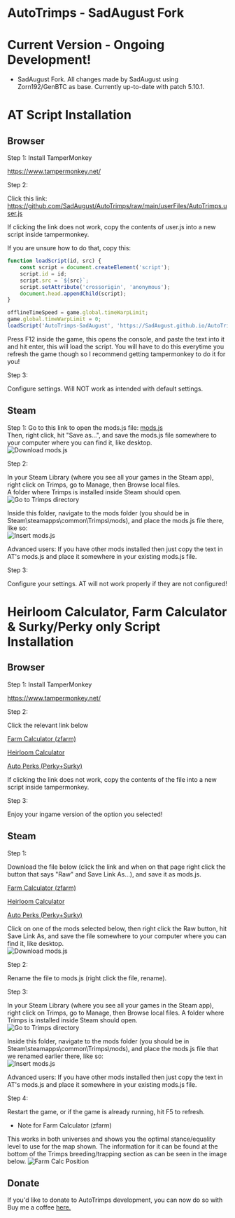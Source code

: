 # AutoTrimps - SadAugust Fork

# Current Version - Ongoing Development!

-   SadAugust Fork. All changes made by SadAugust using Zorn192/GenBTC as base. Currently up-to-date with patch 5.10.1.

# AT Script Installation

## Browser

Step 1: Install TamperMonkey

https://www.tampermonkey.net/

Step 2:

Click this link: https://github.com/SadAugust/AutoTrimps/raw/main/userFiles/AutoTrimps.user.js

If clicking the link does not work, copy the contents of user.js into a new script inside tampermonkey.

If you are unsure how to do that, copy this:

```js
function loadScript(id, src) {
	const script = document.createElement('script');
	script.id = id;
	script.src = `${src}`;
	script.setAttribute('crossorigin', 'anonymous');
	document.head.appendChild(script);
}

offlineTimeSpeed = game.global.timeWarpLimit;
game.global.timeWarpLimit = 0;
loadScript('AutoTrimps-SadAugust', 'https://SadAugust.github.io/AutoTrimps/AutoTrimps2.js');
```

Press F12 inside the game, this opens the console, and paste the text into it and hit enter, this will load the script. You will have to do this everytime you refresh the game though so I recommend getting tampermonkey to do it for you!

Step 3:

Configure settings. Will NOT work as intended with default settings.

## Steam

Step 1:
Go to this link to open the mods.js file: <a href="https://github.com/SadAugust/AutoTrimps/raw/main/userFiles/mods.js">mods.js</a>  
Then, right click, hit "Save as...", and save the mods.js file somewhere to your computer where you can find it, like desktop.  
![Download mods.js](https://i.imgur.com/opuO6yd.png)

Step 2:

In your Steam Library (where you see all your games in the Steam app), right click on Trimps, go to Manage, then Browse local files.  
A folder where Trimps is installed inside Steam should open.  
![Go to Trimps directory](https://imgur.com/cr35LK2.png)

Inside this folder, navigate to the mods folder (you should be in Steam\steamapps\common\Trimps\mods), and place the mods.js file there, like so:  
![Insert mods.js](https://imgur.com/muW6cUh.png)

Advanced users: If you have other mods installed then just copy the text in AT's mods.js and place it somewhere in your existing mods.js file.

Step 3:

Configure your settings. AT will not work properly if they are not configured!

# Heirloom Calculator, Farm Calculator & Surky/Perky only Script Installation

## Browser

Step 1: Install TamperMonkey

https://www.tampermonkey.net/

Step 2:

Click the relevant link below

<a href="https://github.com/SadAugust/AutoTrimps/raw/main/userFiles/farmCalc.user.js">Farm Calculator (zfarm)</a>

<a href="https://github.com/SadAugust/AutoTrimps/raw/main/userFiles/heirloomCalc.user.js">Heirloom Calculator</a>

<a href="https://github.com/SadAugust/AutoTrimps/raw/main/userFiles/autoPerks.user.js">Auto Perks (Perky+Surky)</a>

If clicking the link does not work, copy the contents of the file into a new script inside tampermonkey.

Step 3:

Enjoy your ingame version of the option you selected!

## Steam

Step 1:

Download the file below (click the link and when on that page right click the button that says "Raw" and Save Link As...), and save it as mods.js.

<a href="https://github.com/SadAugust/AutoTrimps/blob/main/userFiles/farmCalc.user.js">Farm Calculator (zfarm)</a>

<a href="https://github.com/SadAugust/AutoTrimps/blob/main/userFiles/heirloomCalc.user.js">Heirloom Calculator</a>

<a href="https://github.com/SadAugust/AutoTrimps/blob/main/userFiles/autoPerks.user.js">Auto Perks (Perky+Surky)</a>

Click on one of the mods selected below, then right click the Raw button, hit Save Link As, and save the file somewhere to your computer where you can find it, like desktop.  
![Download mods.js](https://i.imgur.com/opuO6yd.png)

Step 2:

Rename the file to mods.js (right click the file, rename).

Step 3:

In your Steam Library (where you see all your games in the Steam app), right click on Trimps, go to Manage, then Browse local files. A folder where Trimps is installed inside Steam should open.  
![Go to Trimps directory](https://imgur.com/cr35LK2.png)

Inside this folder, navigate to the mods folder (you should be in Steam\steamapps\common\Trimps\mods), and place the mods.js file that we renamed earlier there, like so:  
![Insert mods.js](https://imgur.com/muW6cUh.png)

Advanced users: If you have other mods installed then just copy the text in AT's mods.js and place it somewhere in your existing mods.js file.

Step 4:

Restart the game, or if the game is already running, hit F5 to refresh.

-   Note for Farm Calculator (zfarm)

This works in both universes and shows you the optimal stance/equality level to use for the map shown. The information for it can be found at the bottom of the Trimps breeding/trapping section as can be seen in the image below. ![Farm Calc Position](https://i.imgur.com/siZH8Dh.png)

## Donate

If you'd like to donate to AutoTrimps development, you can now do so with Buy me a coffee <a href="https://www.buymeacoffee.com/augustAutoTrimps">here.</a>
